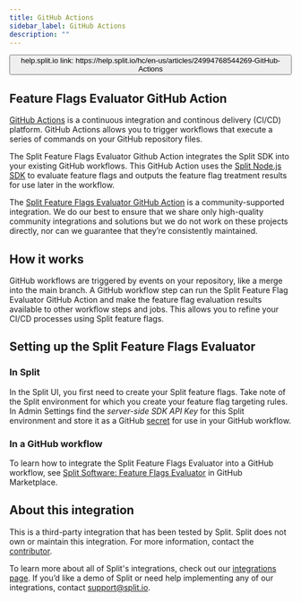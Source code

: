 ```yaml
---
title: GitHub Actions
sidebar_label: GitHub Actions
description: ""
---
```


<p>
  <button style={{borderRadius:'8px', border:'1px', fontFamily:'Courier New', fontWeight:'800', textAlign:'left'}}> help.split.io link: https://help.split.io/hc/en-us/articles/24994768544269-GitHub-Actions </button>
</p>

## Feature Flags Evaluator GitHub Action

[GitHub Actions](https://docs.github.com/en/actions/learn-github-actions/understanding-github-actions) is a continuous integration and continous delivery (CI/CD) platform. GitHub Actions allows you to trigger workflows that execute a series of commands on your GitHub repository files. 

The Split Feature Flags Evaluator Github Action integrates the Split SDK into your existing GitHub workflows. This GitHub Action uses the [Split Node.js SDK](/docs/feature-management-experimentation/sdks-and-infrastructure/server-side-sdks/nodejs-sdk) to evaluate feature flags and outputs the feature flag treatment results for use later in the workflow.

The [Split Feature Flags Evaluator GitHub Action](https://github.com/marketplace/actions/split-software-feature-flags-evaluator) is a community-supported integration. We do our best to ensure that we share only high-quality community integrations and solutions but we do not work on these projects directly, nor can we guarantee that they’re consistently maintained.

## How it works

GitHub workflows are triggered by events on your repository, like a merge into the main branch. A GitHub workflow step can run the Split Feature Flag Evaluator GitHub Action and make the feature flag evaluation results available to other workflow steps and jobs. This allows you to refine your CI/CD processes using Split feature flags.

## Setting up the Split Feature Flags Evaluator

### In Split

In the Split UI, you first need to create your Split feature flags. Take note of the Split environment for which you create your feature flag targeting rules. In Admin Settings find the _server-side SDK API Key_ for this Split environment and store it as a GitHub [secret](https://docs.github.com/en/actions/security-guides/using-secrets-in-github-actions) for use in your GitHub workflow.

### In a GitHub workflow

To learn how to integrate the Split Feature Flags Evaluator into a GitHub workflow, see [Split Software: Feature Flags Evaluator](https://github.com/marketplace/actions/split-software-feature-flags-evaluator) in GitHub Marketplace.

## About this integration

This is a third-party integration that has been tested by Split. Split does not own or maintain this integration. For more information, contact the [contributor](mailto:sebastian.arrubia@split.io).

To learn more about all of Split's integrations, check out our [integrations page](https://help.split.io/hc/en-us/categories/360001538192-Integrate-automate). If you’d like a demo of Split or need help implementing any of our integrations, contact [support@split.io](mailto:support@split.io).
